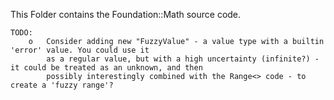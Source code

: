 This Folder contains the Foundation::Math source code.

	TODO:
		o	Consider adding new "FuzzyValue" - a value type with a builtin 'error' value. You could use it
			as a regular value, but with a high uncertainty (infinite?) - it could be treated as an unknown, and then
			possibly interestingly combined with the Range<> code - to create a 'fuzzy range'?
